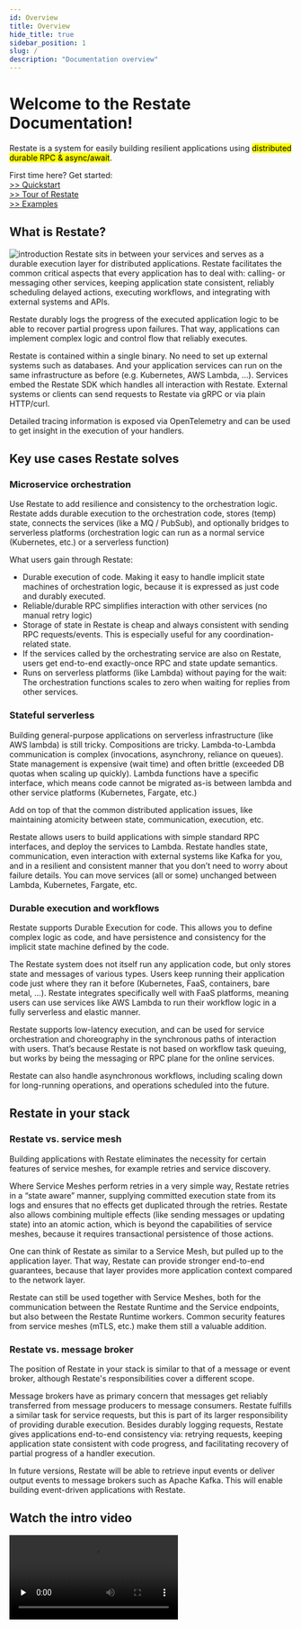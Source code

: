 ```yaml
---
id: Overview
title: Overview
hide_title: true
sidebar_position: 1
slug: /
description: "Documentation overview"
---
```

<div id="container">
<h1> Welcome to the Restate Documentation!</h1>
</div>
<div id="container">
<p>Restate is a system for easily building resilient applications using <mark>distributed durable RPC & async/await</mark>.</p>
</div>



<div id="container">
First time here? Get started:
</div>
<div id="container">
<div id="overviewButtonDiv"><a id="quickstartButton" class="overviewButton btn btn-primary btn-lg px-4 mb-2" href="/quickstart" role="button">>> Quickstart</a></div>
<div id="overviewButtonDiv"><a id="tourButton" class="overviewButton btn btn-primary btn-lg px-4 mb-2" href="/tour" role="button">>> Tour of Restate</a></div>
<div id="overviewButtonDiv"><a id="examplesButton" class="overviewButton btn btn-primary btn-lg px-4 mb-2" href="/examples" role="button">>> Examples</a></div>
</div>


## What is Restate?

![introduction](/img/intro_diagram.jpg)
Restate sits in between your services and serves as a durable execution layer for distributed applications. Restate facilitates the common critical aspects that every application has to deal with: calling- or messaging other services, keeping application state consistent, reliably scheduling delayed actions, executing workflows, and integrating with external systems and APIs.

Restate durably logs the progress of the executed application logic to be able to recover partial progress upon failures. That way, applications can implement complex logic and control flow that reliably executes.

Restate is contained within a single binary. No need to set up external systems such as databases.
And your application services can run on the same infrastructure as before (e.g. Kubernetes, AWS Lambda, ...).
Services embed the Restate SDK which handles all interaction with Restate.
External systems or clients can send requests to Restate via gRPC or via plain HTTP/curl.

Detailed tracing information is exposed via OpenTelemetry and can be used to get insight in the execution of your handlers.

## Key use cases Restate solves


### Microservice orchestration
Use Restate to add resilience and consistency to the orchestration logic. Restate adds durable execution to the orchestration code, stores (temp) state, connects the services (like a MQ / PubSub), and optionally bridges to serverless platforms (orchestration logic can run as a normal service (Kubernetes, etc.) or a serverless function)

What users gain through Restate:

- Durable execution of code. Making it easy to handle implicit state machines of orchestration logic, because it is expressed as just code and durably executed.
- Reliable/durable RPC simplifies interaction with other services (no manual retry logic)
- Storage of state in Restate is cheap and always consistent with sending RPC requests/events. This is especially useful for any coordination-related state.
- If the services called by the orchestrating service are also on Restate, users get end-to-end exactly-once RPC and state update semantics.
- Runs on serverless platforms (like Lambda) without paying for the wait: The orchestration functions scales to zero when waiting for replies from other services.


### Stateful serverless

Building general-purpose applications on serverless infrastructure (like AWS lambda) is still tricky.
Compositions are tricky. Lambda-to-Lambda communication is complex (invocations, asynchrony, reliance on queues).
State management is expensive (wait time) and often brittle (exceeded DB quotas when scaling up quickly).
Lambda functions have a specific interface, which means code cannot be migrated as-is between lambda and other service platforms (Kubernetes, Fargate, etc.)

Add on top of that the common distributed application issues, like maintaining atomicity between state, communication, execution, etc.

Restate allows users to build applications with simple standard RPC interfaces, and deploy the services to Lambda. Restate handles state, communication, even interaction with external systems like Kafka for you, and in a resilient and consistent manner that you don’t need to worry about failure details. You can move services (all or some) unchanged between Lambda, Kubernetes, Fargate, etc.


### Durable execution and workflows

Restate supports Durable Execution for code. This allows you to define complex logic as code, and have persistence and consistency for the implicit state machine defined by the code.

The Restate system does not itself run any application code, but only stores state and messages of various types. Users keep running their application code just where they ran it before (Kubernetes, FaaS, containers, bare metal, …).
Restate integrates specifically well with FaaS platforms, meaning users can use services like AWS Lambda to run their workflow logic in a fully serverless and elastic manner.

Restate supports low-latency execution, and can be used for service orchestration and choreography in the synchronous paths of interaction with users. That’s because Restate is not based on workflow task queuing, but works by being the messaging or RPC plane for the online services.

Restate can also handle asynchronous workflows, including scaling down for long-running operations, and operations scheduled into the future.


## Restate in your stack

### Restate vs. service mesh
Building applications with Restate eliminates the necessity for certain features of service meshes, for example retries and service discovery.

Where Service Meshes perform retries in a very simple way, Restate retries in a “state aware” manner, supplying committed execution state from its logs and ensures that no effects get duplicated through the retries.
Restate also allows combining multiple effects (like sending messages or updating state) into an atomic action, which is beyond the capabilities of service meshes, because it requires transactional persistence of those actions.

One can think of Restate as similar to a Service Mesh, but pulled up to the application layer. That way, Restate can provide stronger end-to-end guarantees, because that layer provides more application context compared to the network layer.

Restate can still be used together with Service Meshes, both for the communication between
the Restate Runtime and the Service endpoints, but also between the Restate Runtime workers.
Common security features from service meshes (mTLS, etc.) make them still a valuable addition.


### Restate vs. message broker
The position of Restate in your stack is similar to that of a message or event broker,
although Restate's responsibilities cover a different scope.

Message brokers have as primary concern that messages get reliably transferred from
message producers to message consumers. Restate fulfills a similar task for service requests,
but this is part of its larger responsibility of providing durable execution.
Besides durably logging requests, Restate gives applications end-to-end consistency via:
retrying requests, keeping application state consistent with code progress,
and facilitating recovery of partial progress of a handler execution.

In future versions, Restate will be able to retrieve input events or deliver output events to message brokers such as Apache Kafka.
This will enable building event-driven applications with Restate.

## Watch the intro video
<div id="container">
<section id="videosection" class="section section-sm bg-light">
<div class="container col-lg-9 col-xl-9">
<div class="videocontainer">
<video id="intro_video" controls preload="none" >
<source src="img/video.mp4" type="video/mp4"/>
Your browser does not support the video tag.
</video>
</div>
</div>
</section>
</div>